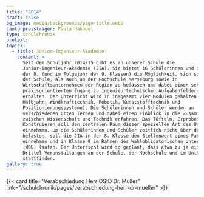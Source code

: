```yaml
---
title: "2014"
draft: false
bg_image: media/backgrounds/page-title.webp
cantorpreisträger: Paula Hähndel
type: schulchronik
pretext: 
topics:
  - title: Junior-Ingenieur-Akademie
    content: >
      Seit dem Schuljahr 2014/15 gibt es an unserer Schule die
      Junior-Ingenieur-Akademie (JIA). Sie bietet 16 Schülerinnen und Schülern
      der 8. (und im Folgejahr der 9. Klassen) die Möglichkeit, sich sowohl in
      der Schule, als auch an der Hochschule Merseburg sowie in
      Wirtschaftsunternehmen der Region zu befassen und dabei einen sehr
      praxisorientierten Zugang zu ingenieurtechnischen Aufgabenfeldern zu
      erhalten. Der Unterricht wird in insgesamt vier Modulen gehalten (je ein
      Halbjahr: Windkrafttechnik, Robotik, Kunststofftechnik und
      Positionierungssysteme). Die Schülerinnen und Schüler werden an
      verschiedenen Orten lernen und dabei einen Einblick in die Zusammenhänge
      zwischen Wissenschaft und Technik erfahren. Das Tüfteln, Erproben und
      Konstruieren soll den zentralen Raum dieser speziellen Art des Unterrichts
      einnehmen. Um die Schülerinnen und Schüler zeitlich nicht über das Maß zu
      belasten, soll die JIA in der 8. Klasse den Stellenwert eines Fachkurses
      einnehmen und in Klasse 9 im Rahmen des Wahlobligatorischen Unterrichts
      (WOU) laufen. Der Unterricht wird so geplant, dass etwa zu je einem
      Drittel Veranstaltungen an der Schule, der Hochschule und im Unternehmen
      stattfinden.
gallery: true
---
```

{{< card title="Verabschiedung Herr OStD Dr. Müller" link="/schulchronik/pages/verabschiedung-herr-dr-mueller" >}}
